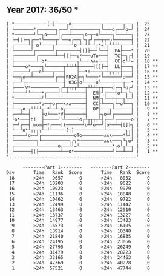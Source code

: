 Year 2017: 36/50 *
------------------------------------------------------------
    | *────────────[─]────┐o───────────┬───────┬──┐ |  25 
    | └───────*┌──────┐┌──┘┌──────────┐└───o┌──┘o─┘ |  24 
    | *───────┘└─┐o───┘│┌──┴────┐o─┬─o└────┐└─────┐ |  23 
    | └─┤|├─┐┌──*└────┬┘└──o┌──┐└┐┌┘┌──┬┬─o└──────┤ |  22 
    | ┌─────┘├─o└────┐└─────┘o─┴─┘└─┘┌*=└┬┴┴┴┴┬───┘ |  21 
    | └──────┘┌──────┘┌────────┤[]├──┘└──┤  PA├───* |  20 
    | ┌───────┘┌──────┴──┤|├──o*───oTo───┤  TC├─┐┌┤ |  19 
    | ├────────┴─o*───────────┐└───∧∧∧───┤  CC├o┴┘= |  18 **
    | └────o*────┐└──────┬┴┴┴┴┼─────┤[]├─┤  LL├───┐ |  17 **
    | ┌─────┘┌──o└───┬───┤    ├──*o────┬─┴┬┬┬┬┼───┤ |  16 **
    | └──┐o──┴───────┘┌──┤PR2A├─┐└────*└──────┘o──┘ |  15 **
    | ┌──┘┌───────────┴──┤ 03G├o┴────o└────────┬──* |  14 **
    | ├───┘V*──────────┐┌┴┬┬┬┬┴──┬┴┴┴┴┬┬───o┌─┐└o┌┘ |  13 **
    | └────┘└────*┌────┘└─┴──────┤  EM├┘┌───┘o┴─┐└┐ |  12 **
    | *──────────┘└──────────────┤  NM├┐└───┬──┐└─┘ |  11 **
    | ├─────────*o──┬o┌──∧∧∧─────┤  CC├└───┐└─o└──┐ |  10 **
    | └──┐o─┬┴┴┴┴┬─*└─┴─o┌───────┤  OP├───┐└──────┤ |   9 **
    | ┌──┴──┤    ├o└───*V├───────┤    ├┐o─┘┌──────┘ |   8 **
    | └o*───┤hi  ├─────┘└┴─────o┌┴┬┬┬┬┴┤┌──┘┌─────o |   7 **
    | ┌─┘┌──┤ mom├─*┌───|(──────┘o┴┘o──┘│o──┴─┤[]├┐ |   6 **
    | └──┴o*┴┬┬┬┬┴─┘└─────[─]───────────┴───────┐┌┤ |   5 **
    | ┌────┘o──┘┌────────────oTo────────∧∧∧────*└┘│ |   4 **
    | └────────┐└──────────┐┌┐*─────────∧∧∧───┐└┐o┘ |   3 **
    | ┌────────┴───────o┌──┴┘=└────────────*┌o└┐└─┐ |   2 **
    | └──────┤|├────────┴──o*──────────────┘└──┴──┘ |   1 **
    '-----------------------------------------------'       

          --------Part 1--------   --------Part 2--------
    Day       Time   Rank  Score       Time   Rank  Score
     18       >24h   9657      0       >24h   8052      0
     17       >24h  10203      0       >24h   9622      0
     16       >24h  10923      0       >24h   9979      0
     15       >24h  11136      0       >24h  10848      0
     14       >24h  10462      0       >24h   9722      0
     13       >24h  12499      0       >24h  11442      0
     12       >24h  13463      0       >24h  12910      0
     11       >24h  13737      0       >24h  13227      0
     10       >24h  14877      0       >24h  13403      0
      9       >24h  16573      0       >24h  16105      0
      8       >24h  18914      0       >24h  18348      0
      7       >24h  21840      0       >24h  16835      0
      6       >24h  24195      0       >24h  23066      0
      5       >24h  27795      0       >24h  26249      0
      4       >24h  31479      0       >24h  28223      0
      3       >24h  33165      0       >24h  24463      0
      2       >24h  47369      0       >24h  40228      0
      1       >24h  57521      0       >24h  47744      0
